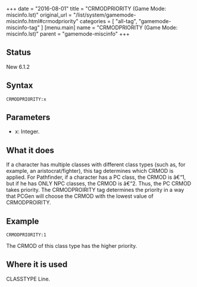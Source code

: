 +++
date = "2016-08-01"
title = "CRMODPRIORITY (Game Mode: miscinfo.lst)"
original_url = "/list/system/gamemode-miscinfo.html#crmodpriority"
categories = [ "all-tag", "gamemode-miscinfo-tag" ]
[menu.main]
    name = "CRMODPRIORITY (Game Mode: miscinfo.lst)"
    parent = "gamemode-miscinfo"
+++

## Status

New 6.1.2

## Syntax

`CRMODPRIORITY:x`

## Parameters

-   x: Integer.



What it does
------------

If a character has multiple classes with different class types (such as,
for example, an aristocrat/fighter), this tag determines which CRMOD is
applied. For Pathfinder, if a character has a PC class, the CRMOD is
â€“1, but if he has ONLY NPC classes, the CRMOD is â€“2. Thus, the PC
CRMOD takes priority. The CRMODPROIRITY tag determines the priority in a
way that PCGen will choose the CRMOD with the lowest value of
CRMODPROIRITY.

Example
-------

`CRMODPRIORITY:1`

The CRMOD of this class type has the higher priority.

Where it is used
----------------

CLASSTYPE Line.

